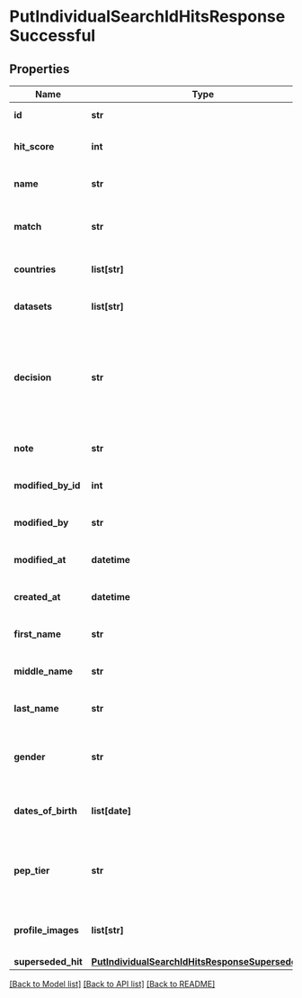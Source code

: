 # PutIndividualSearchIdHitsResponseSuccessful

## Properties
Name | Type | Description | Notes
------------ | ------------- | ------------- | -------------
**id** | **str** | The Id of the search hit. | [optional] 
**hit_score** | **int** | The hit score associated to the search hit. | [optional] 
**name** | **str** | The name associated to the search hit. | [optional] 
**match** | **str** | The match string associated to the search hit. | [optional] 
**countries** | **list[str]** | The countries associated to the search hit. | [optional] 
**datasets** | **list[str]** | The datasets associated to the search hit. | [optional] 
**decision** | **str** | The decision made on the search hit. Available values are undecided, trueMatch, falsePositive anddiscarded. | [optional] 
**note** | **str** | The note added to the search hit. | [optional] 
**modified_by_id** | **int** | The search hit last modified by user id. | [optional] 
**modified_by** | **str** | The search hit last modified by user name. | [optional] 
**modified_at** | **datetime** | The search hit last modified date and time. | [optional] 
**created_at** | **datetime** | The search hit created date and time. | [optional] 
**first_name** | **str** | The first name of the search hit. | [optional] 
**middle_name** | **str** | The middle name of the search hit. | [optional] 
**last_name** | **str** | The last name of the search hit. | [optional] 
**gender** | **str** | The gender associated to the search hit. (male, female) | [optional] 
**dates_of_birth** | **list[date]** | The dates of birth associated to the search hit. | [optional] 
**pep_tier** | **str** | The pep tier associated to the search hit. (pepTier1, pepTier2, pepTier3) | [optional] 
**profile_images** | **list[str]** | The profile images associated to the search hit. | [optional] 
**superseded_hit** | [**PutIndividualSearchIdHitsResponseSupersededHit**](PutIndividualSearchIdHitsResponseSupersededHit.md) |  | [optional] 

[[Back to Model list]](../README.md#documentation-for-models) [[Back to API list]](../README.md#documentation-for-api-endpoints) [[Back to README]](../README.md)

